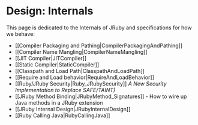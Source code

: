 Design: Internals
=================

This page is dedicated to the Internals of JRuby and specifications for how we behave:

* [[Compiler Packaging and Pathing|CompilerPackagingAndPathing]]
* [[Compiler Name Mangling|CompilerNameMangling]]
* [[JIT Compiler|JITCompiler]]
* [[Static Compiler|StaticCompiler]]
* [[Classpath and Load Path|ClasspathAndLoadPath]]
* [[Require and Load behavior|RequireAndLoadBehavior]]
* [[Ruby/JRuby Security|Ruby_JRubySecurity]] *A New Security Implementation to Replace SAFE/TAINT)*
* [[JRuby Method Binding|JRubyMethod_Signatures]] - How to wire up Java methods in a JRuby extension
* [[JRuby Internal Design|JRubyInternalDesign]]
* [[Ruby Calling Java|RubyCallingJava]]